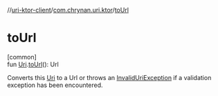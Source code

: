 //[uri-ktor-client](../../index.md)/[com.chrynan.uri.ktor](index.md)/[toUrl](to-url.md)

# toUrl

[common]\
fun [Uri](../../../uri-core/uri-core/com.chrynan.uri.core/-uri/index.md).[toUrl](to-url.md)(): Url

Converts this [Uri](../../../uri-core/uri-core/com.chrynan.uri.core/-uri/index.md) to a Url or throws an [InvalidUriException](../../../uri-core/uri-core/com.chrynan.uri.core/-invalid-uri-exception/index.md) if a validation exception has been encountered.
